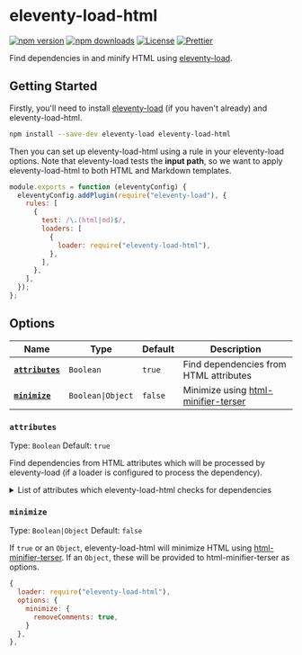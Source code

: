 # eleventy-load-html

[![npm version][npm-version-src]][npm-version-href]
[![npm downloads][npm-downloads-src]][npm-downloads-href]
[![License][license-src]][license-href]
[![Prettier][prettier-src]][prettier-href]

Find dependencies in and minify HTML using [eleventy-load](https://github.com/gregives/eleventy-load).

## Getting Started

Firstly, you'll need to install [eleventy-load](https://github.com/gregives/eleventy-load) (if you haven't already) and eleventy-load-html.

```sh
npm install --save-dev eleventy-load eleventy-load-html
```

Then you can set up eleventy-load-html using a rule in your eleventy-load options. Note that eleventy-load tests the **input path**, so we want to apply eleventy-load-html to both HTML and Markdown templates.

```js
module.exports = function (eleventyConfig) {
  eleventyConfig.addPlugin(require("eleventy-load"), {
    rules: [
      {
        test: /\.(html|md)$/,
        loaders: [
          {
            loader: require("eleventy-load-html"),
          },
        ],
      },
    ],
  });
};
```

## Options

| Name                            | Type              | Default | Description                                                                           |
| ------------------------------- | ----------------- | ------- | ------------------------------------------------------------------------------------- |
| [**`attributes`**](#attributes) | `Boolean`         | `true`  | Find dependencies from HTML attributes                                                |
| [**`minimize`**](#minimize)     | `Boolean\|Object` | `false` | Minimize using [html-minifier-terser](https://github.com/terser/html-minifier-terser) |

### `attributes`

Type: `Boolean` Default: `true`

Find dependencies from HTML attributes which will be processed by eleventy-load (if a loader is configured to process the dependency).

<details>
<summary>List of attributes which eleventy-load-html checks for dependencies</summary>

```js
const ATTRIBUTES = [
  {
    tag: "audio",
    attribute: "src",
  },
  {
    tag: "embed",
    attribute: "src",
  },
  {
    tag: "img",
    attribute: "src",
  },
  {
    tag: "img",
    attribute: "srcset",
  },
  {
    tag: "input",
    attribute: "src",
  },
  {
    tag: "link",
    attribute: "href",
  },
  {
    tag: "object",
    attribute: "data",
  },
  {
    tag: "script",
    attribute: "src",
  },
  {
    tag: "script",
    attribute: "href",
  },
  {
    tag: "script",
    attribute: "xlink:href",
  },
  {
    tag: "source",
    attribute: "src",
  },
  {
    tag: "source",
    attribute: "srcset",
  },
  {
    tag: "track",
    attribute: "src",
  },
  {
    tag: "video",
    attribute: "poster",
  },
  {
    tag: "video",
    attribute: "src",
  },
  {
    tag: "image",
    attribute: "xlink:href",
  },
  {
    tag: "image",
    attribute: "href",
  },
  {
    tag: "use",
    attribute: "xlink:href",
  },
  {
    tag: "use",
    attribute: "href",
  },
];
```

</details>

### `minimize`

Type: `Boolean|Object` Default: `false`

If `true` or an `Object`, eleventy-load-html will minimize HTML using [html-minifier-terser](https://github.com/terser/html-minifier-terser). If an `Object`, these will be provided to html-minifier-terser as options.

```js
{
  loader: require("eleventy-load-html"),
  options: {
    minimize: {
      removeComments: true,
    }
  },
},
```

<!-- References -->

[npm-version-src]: https://img.shields.io/npm/v/eleventy-load-html/latest.svg
[npm-version-href]: https://npmjs.com/package/eleventy-load-html
[npm-downloads-src]: https://img.shields.io/npm/dt/eleventy-load-html.svg
[npm-downloads-href]: https://npmjs.com/package/eleventy-load-html
[license-src]: https://img.shields.io/npm/l/eleventy-load-html.svg
[license-href]: https://npmjs.com/package/eleventy-load-html
[prettier-src]: https://img.shields.io/badge/code_style-prettier-ff69b4.svg
[prettier-href]: https://github.com/prettier/prettier

